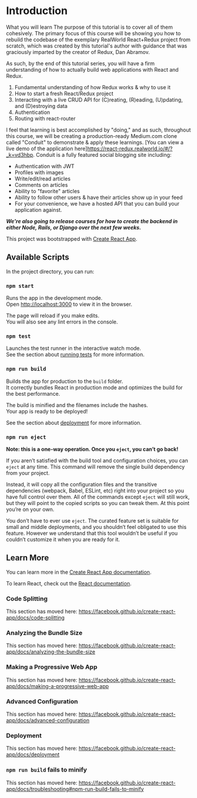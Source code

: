 # Introduction 
What you will learn
The purpose of this tutorial is to cover all of them cohesively. The primary focus of this course will be showing you how to rebuild the codebase of the exemplary RealWorld React+Redux project from scratch, which was created by this tutorial's author with guidance that was graciously imparted by the creator of Redux, Dan Abramov.

As such, by the end of this tutorial series, you will have a firm understanding of how to actually build web applications with React and Redux. 

1. Fundamental understanding of how Redux works & why to use it
2. How to start a fresh React/Redux project
3. Interacting with a live CRUD API for (C)reating, (R)eading, (U)pdating, and (D)estroying data
4. Authentication
5. Routing with react-router

I feel that learning is best accomplished by "doing," and as such, throughout this course, we will be creating a production-ready Medium.com clone called "Conduit" to demonstrate & apply these learnings. [You can view a live demo of the application here]https://react-redux.realworld.io/#/?_k=vd3hbp. Conduit is a fully featured social blogging site including:

- Authentication with JWT
- Profiles with images
- Write/edit/read articles
- Comments on articles
- Ability to "favorite" articles
- Ability to follow other users & have their articles show up in your feed
- For your convenience, we have a hosted API that you can build your application against. 

***We're also going to release courses for how to create the backend in either Node, Rails, or Django over the next few weeks.***













This project was bootstrapped with [Create React App](https://github.com/facebook/create-react-app).

## Available Scripts

In the project directory, you can run:

### `npm start`

Runs the app in the development mode.<br />
Open [http://localhost:3000](http://localhost:3000) to view it in the browser.

The page will reload if you make edits.<br />
You will also see any lint errors in the console.

### `npm test`

Launches the test runner in the interactive watch mode.<br />
See the section about [running tests](https://facebook.github.io/create-react-app/docs/running-tests) for more information.

### `npm run build`

Builds the app for production to the `build` folder.<br />
It correctly bundles React in production mode and optimizes the build for the best performance.

The build is minified and the filenames include the hashes.<br />
Your app is ready to be deployed!

See the section about [deployment](https://facebook.github.io/create-react-app/docs/deployment) for more information.

### `npm run eject`

**Note: this is a one-way operation. Once you `eject`, you can’t go back!**

If you aren’t satisfied with the build tool and configuration choices, you can `eject` at any time. This command will remove the single build dependency from your project.

Instead, it will copy all the configuration files and the transitive dependencies (webpack, Babel, ESLint, etc) right into your project so you have full control over them. All of the commands except `eject` will still work, but they will point to the copied scripts so you can tweak them. At this point you’re on your own.

You don’t have to ever use `eject`. The curated feature set is suitable for small and middle deployments, and you shouldn’t feel obligated to use this feature. However we understand that this tool wouldn’t be useful if you couldn’t customize it when you are ready for it.

## Learn More

You can learn more in the [Create React App documentation](https://facebook.github.io/create-react-app/docs/getting-started).

To learn React, check out the [React documentation](https://reactjs.org/).

### Code Splitting

This section has moved here: https://facebook.github.io/create-react-app/docs/code-splitting

### Analyzing the Bundle Size

This section has moved here: https://facebook.github.io/create-react-app/docs/analyzing-the-bundle-size

### Making a Progressive Web App

This section has moved here: https://facebook.github.io/create-react-app/docs/making-a-progressive-web-app

### Advanced Configuration

This section has moved here: https://facebook.github.io/create-react-app/docs/advanced-configuration

### Deployment

This section has moved here: https://facebook.github.io/create-react-app/docs/deployment

### `npm run build` fails to minify

This section has moved here: https://facebook.github.io/create-react-app/docs/troubleshooting#npm-run-build-fails-to-minify
